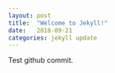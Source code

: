 ```yaml
---
layout: post
title:  "Welcome to Jekyll!"
date:   2018-09-21
categories: jekyll update
---
```

Test github commit.